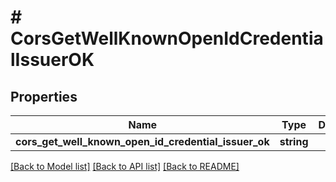 # # CorsGetWellKnownOpenIdCredentialIssuerOK

## Properties

Name | Type | Description | Notes
------------ | ------------- | ------------- | -------------
**cors_get_well_known_open_id_credential_issuer_ok** | **string** |  | [optional]

[[Back to Model list]](../../README.md#models) [[Back to API list]](../../README.md#endpoints) [[Back to README]](../../README.md)
